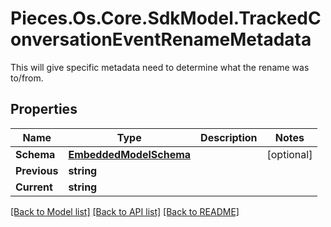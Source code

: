 # Pieces.Os.Core.SdkModel.TrackedConversationEventRenameMetadata
This will give specific metadata need to determine what the rename was to/from.

## Properties

Name | Type | Description | Notes
------------ | ------------- | ------------- | -------------
**Schema** | [**EmbeddedModelSchema**](EmbeddedModelSchema.md) |  | [optional] 
**Previous** | **string** |  | 
**Current** | **string** |  | 

[[Back to Model list]](../README.md#documentation-for-models) [[Back to API list]](../README.md#documentation-for-api-endpoints) [[Back to README]](../README.md)

